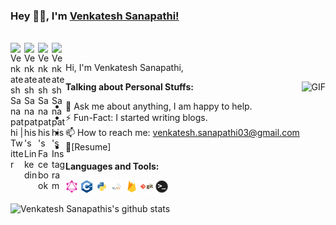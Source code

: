 ### Hey 👋🏽, I'm [Venkatesh Sanapathi!](https://www.therightbrain.ml)

<br/>


<a href="https://twitter.com/venky_011">
<img align="left" alt="Venkatesh Sanapathi | Twitter" width="22px" src="https://cdn.jsdelivr.net/npm/simple-icons@v3/icons/twitter.svg" />
</a>
<a href="https://www.linkedin.com/in/venkateshsanapathi/">
<img align="left" alt="Venkatesh Sanapathis's Linkedin" width="22px" src="https://cdn.jsdelivr.net/npm/simple-icons@v3/icons/linkedin.svg" />
</a>
<a href="https://www.facebook.com/venkateshsanapathi03/">
<img align="left" alt="Venkatesh Sanapathis's Facebook" width="22px" src="https://cdn.jsdelivr.net/npm/simple-icons@v3/icons/facebook.svg" />
</a>
<a href="https://www.instagram.com/venky_011/">
<img align="left" alt="Venkatesh Sanapathis's Instagram" width="22px" src="https://cdn.jsdelivr.net/npm/simple-icons@v3/icons/instagram.svg" />
</a>


<br />

Hi, I'm Venkatesh Sanapathi,

<img align="right" alt="GIF" src="https://media.giphy.com/media/836HiJc7pgzy8iNXCn/giphy.gif" />

**Talking about Personal Stuffs:**

- 💬 Ask me about anything, I am happy to help.
- ⚡️ Fun-Fact: I started writing blogs.
- 📫 How to reach me: venkatesh.sanapathi03@gmail.com
- 📝[Resume]

**Languages and Tools:**

<code><img height="20" src="https://raw.githubusercontent.com/github/explore/5c058a388828bb5fde0bcafd4bc867b5bb3f26f3/topics/graphql/graphql.png"></code>
<code><img height="20" src="https://raw.githubusercontent.com/github/explore/80688e429a7d4ef2fca1e82350fe8e3517d3494d/topics/cpp/cpp.png"></code>
<code><img height="20" src="https://raw.githubusercontent.com/github/explore/80688e429a7d4ef2fca1e82350fe8e3517d3494d/topics/python/python.png"></code>
<code><img height="20" src="https://raw.githubusercontent.com/github/explore/80688e429a7d4ef2fca1e82350fe8e3517d3494d/topics/mysql/mysql.png"></code>
<code><img height="20" src="https://raw.githubusercontent.com/github/explore/80688e429a7d4ef2fca1e82350fe8e3517d3494d/topics/firebase/firebase.png"></code>
<code><img height="20" src="https://raw.githubusercontent.com/github/explore/80688e429a7d4ef2fca1e82350fe8e3517d3494d/topics/git/git.png"></code>
<code><img height="20" src="https://raw.githubusercontent.com/github/explore/80688e429a7d4ef2fca1e82350fe8e3517d3494d/topics/terminal/terminal.png"></code>

![Venkatesh Sanapathis's github stats](https://github-readme-stats.vercel.app/api?username=venky011&show_icons=true&hide_border=true)
